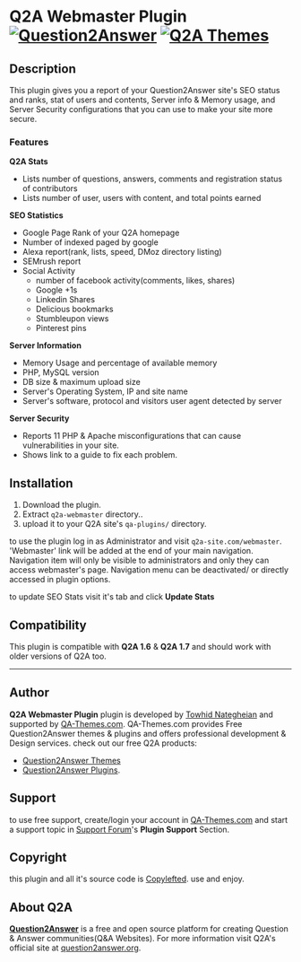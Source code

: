 # Q2A Webmaster Plugin [![Question2Answer](http://qa-themes.com/files/q2a-logo.png)](http://www.question2answer.org/) [![Q2A Themes](http://qa-themes.com/files/qa-logo.jpg)](http://qa-themes.com/ "Question2Answer Themes")

## Description
This plugin gives you a report of your Question2Answer site's SEO status and ranks, stat of users and contents, Server info & Memory usage, and Server Security configurations that you can use to make your site more secure.

### Features

**Q2A Stats**
* Lists number of questions, answers, comments and registration status of contributors
* Lists number of user, users with content, and total points earned

**SEO Statistics**
* Google Page Rank of your Q2A homepage
* Number of indexed paged by google
* Alexa report(rank, lists, speed, DMoz directory listing)
* SEMrush report
* Social Activity
    * number of facebook activity(comments, likes, shares)
    * Google +1s
    * Linkedin Shares
    * Delicious bookmarks
    * Stumbleupon views
    * Pinterest pins

**Server Information**
* Memory Usage and percentage of available memory
* PHP, MySQL version
* DB size & maximum upload size
* Server's Operating System, IP and site name
* Server's software, protocol and visitors user agent detected by server

**Server Security**
* Reports 11 PHP & Apache misconfigurations that can cause vulnerabilities in your site.
* Shows link to a guide to fix each problem.

## Installation

1. Download the plugin.
2. Extract `q2a-webmaster` directory..
3. upload it to your Q2A site's `qa-plugins/` directory.

to use the plugin log in as Administrator and visit `q2a-site.com/webmaster`.
'Webmaster' link will be added at the end of your main navigation. Navigation item will only be visible to administrators and only they can access webmaster's page.
Navigation menu can be deactivated/ or directly accessed in plugin options.

to update SEO Stats visit it's tab and click **Update Stats**
## Compatibility
This plugin is compatible with **Q2A 1.6** & **Q2A 1.7** and should work with older versions of Q2A too.
___
## Author
**Q2A Webmaster Plugin** plugin is developed by [Towhid Nategheian](http://TowhidN.com "Tohid Nategheian") and supported by [QA-Themes.com](http://QA-Themes.com "Q&A themes & plugins"). QA-Themes.com provides Free Question2Answer themes & plugins and offers professional development & Design services. check out our free Q2A products:
* [Question2Answer Themes](http://qa-themes.com/themes "Free Q2A Themes")
* [Question2Answer Plugins](http://qa-themes.com/plugins "Free Q2A Plugins").

## Support
to use free support, create/login your account in [QA-Themes.com](http://QA-Themes.com) and start a support topic in [Support Forum](http://qa-themes.com/forums)'s **Plugin Support** Section.

## Copyright
this plugin and all it's source code is [Copylefted](http://en.wikipedia.org/wiki/Copyleft). use and enjoy.

## About Q2A
**[Question2Answer](http://qa-themes.com/question2answer "Q2A Script")** is a free and open source platform for creating Question & Answer communities(Q&A Websites). For more information visit Q2A's official site at [question2answer.org](http://www.question2answer.org/).
